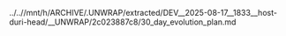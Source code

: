 ../..//mnt/h/ARCHIVE/.UNWRAP/extracted/DEV__2025-08-17__1833__host-duri-head/__UNWRAP/2c023887c8/30_day_evolution_plan.md